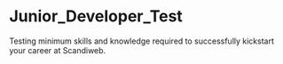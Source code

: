 # Junior_Developer_Test
Testing minimum skills and knowledge required to successfully kickstart your career at Scandiweb.
